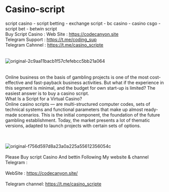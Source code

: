 # Casino-script
script casino - script betting - exchange script - bc casino - casino csgo - script bet - betwin script 
<br>
Buy Script Casino :
Web Site : https://codecanyon.site<br>
Telegram Support : https://t.me/coding_sup<br>
Telegram Cahnnel : https://t.me/casino_scripte<br><br><br>
![original-2c9aa11bacb1f57cfefebcc5bb21a064](https://github.com/mr-codinglv/Casino-script/assets/160279474/db143973-080d-4397-936d-e00c28e46a85)<br><br><br>
Online business on the basis of gambling projects is one of the most cost-effective and fast-payback business activities. But what if the experience in this segment is minimal, and the budget for own start-up is limited? The easiest answer is to buy a casino script.
<br>
What Is a Script for a Virtual Casino?
<br>
Online casino scripts — are multi-structured computer codes, sets of technical systems and functional parameters that make up almost ready-made scenarios. This is the initial component, the foundation of the future gambling establishment. Today, the market presents a lot of thematic versions, adapted to launch projects with certain sets of options.<br>

<br><br>
![original-f756d597d8a23a0a225a55612356054c](https://github.com/mr-codinglv/Casino-script/assets/160279474/095430f9-7865-469d-9698-05588f703e76)
<br><br>
Please Buy script Casino And bettin Following My website & channel Telegram :
<br><br>
WebSite : https://codecanyon.site/
<br><br>
Telegram channel: https://t.me/casino_scripte <br>
